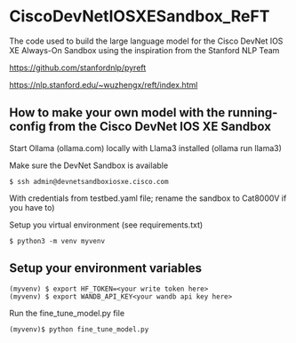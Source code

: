 # CiscoDevNetIOSXESandbox_ReFT
The code used to build the large language model for the Cisco DevNet IOS XE Always-On Sandbox using the inspiration from the Stanford NLP Team 

https://github.com/stanfordnlp/pyreft

https://nlp.stanford.edu/~wuzhengx/reft/index.html


## How to make your own model with the running-config from the Cisco DevNet IOS XE Sandbox
Start Ollama (ollama.com) locally with Llama3 installed (ollama run llama3)

Make sure the DevNet Sandbox is available 
```console
$ ssh admin@devnetsandboxiosxe.cisco.com
```
With credentials from testbed.yaml file; rename the sandbox to Cat8000V if you have to)

Setup you virtual environment (see requirements.txt)

```console
$ python3 -m venv myvenv
```

## Setup your environment variables
```console
(myvenv) $ export HF_TOKEN=<your write token here>
(myvenv) $ export WANDB_API_KEY<your wandb api key here>
```

Run the fine_tune_model.py file
```console
(myvenv)$ python fine_tune_model.py
```

